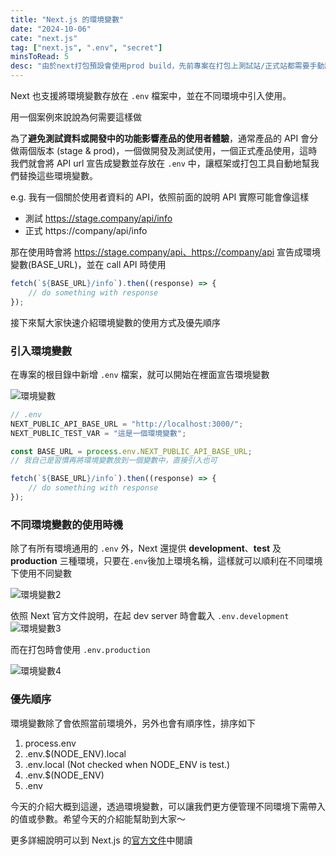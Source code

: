 ```yaml
---
title: "Next.js 的環境變數"
date: "2024-10-06"
cate: "next.js"
tag: ["next.js", ".env", "secret"]
minsToRead: 5
desc: "由於next打包預設會使用prod build，先前專案在打包上測試站/正式站都需要手動調整環境變數，試試看有沒有更好的解決方案"
---
```


Next 也支援將環境變數存放在 `.env` 檔案中，並在不同環境中引入使用。

用一個案例來說說為何需要這樣做

為了**避免測試資料或開發中的功能影響產品的使用者體驗**，通常產品的 API 會分做兩個版本 (stage & prod)，一個做開發及測試使用，一個正式產品使用，這時我們就會將 API url 宣告成變數並存放在 `.env` 中，讓框架或打包工具自動地幫我們替換這些環境變數。

e.g. 我有一個關於使用者資料的 API，依照前面的說明 API 實際可能會像這樣

-   測試 https://stage.company/api/info
-   正式 https://company/api/info

那在使用時會將 https://stage.company/api、https://company/api 宣告成環境變數(BASE_URL)，並在 call API 時使用

```js
fetch(`${BASE_URL}/info`).then((response) => {
    // do something with response
});
```

接下來幫大家快速介紹環境變數的使用方式及優先順序

### 引入環境變數

在專案的根目錄中新增 `.env` 檔案，就可以開始在裡面宣告環境變數

![環境變數](/images/env_1.png "環境變數")

```js
// .env
NEXT_PUBLIC_API_BASE_URL = "http://localhost:3000/";
NEXT_PUBLIC_TEST_VAR = "這是一個環境變數";
```

```js
const BASE_URL = process.env.NEXT_PUBLIC_API_BASE_URL;
// 我自己是習慣再將環境變數放到一個變數中，直接引入也可

fetch(`${BASE_URL}/info`).then((response) => {
    // do something with response
});
```

### 不同環境變數的使用時機

除了有所有環境通用的 `.env` 外，Next 還提供 **development**、**test** 及 **production** 三種環境，只要在`.env`後加上環境名稱，這樣就可以順利在不同環境下使用不同變數

![環境變數2](/images/env_2.png "環境變數2")

依照 Next 官方文件說明，在起 dev server 時會載入 `.env.development`
![環境變數3](/images/env_3.png "環境變數3")

而在打包時會使用 `.env.production`

![環境變數4](/images/env_4.png "環境變數4")

### 優先順序

環境變數除了會依照當前環境外，另外也會有順序性，排序如下

1. process.env
2. .env.$(NODE_ENV).local
3. .env.local (Not checked when NODE_ENV is test.)
4. .env.$(NODE_ENV)
5. .env

今天的介紹大概到這邊，透過環境變數，可以讓我們更方便管理不同環境下需帶入的值或參數。希望今天的介紹能幫助到大家～

更多詳細說明可以到 Next.js 的[官方文件](https://nextjs.org/docs/app/building-your-application/configuring/environment-variables)中閱讀

<!-- <TestButton>測試環境變數</TestButton> -->
